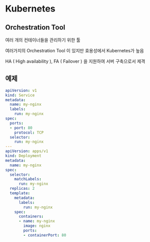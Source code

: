 # Kubernetes

## Orchestration Tool

 여러 개의 컨테이너들을 관리하기 위한 툴

 여러가지의 Orchestration Tool 이 있지만 효용성에서 Kubernetes가 높음

 HA \( High availability \), FA \( Failover \) 을 지원하여 서버 구축으로서 제격

## 예제

```yaml
apiVersion: v1
kind: Service
metadata:
  name: my-nginx
  labels:
    run: my-nginx
spec:
  ports:
  - port: 80
    protocol: TCP
  selector:
    run: my-nginx
---
apiVersion: apps/v1
kind: Deployment
metadata:
  name: my-nginx
spec:
  selector:
    matchLabels:
      run: my-nginx
  replicas: 2
  template:
    metadata:
      labels:
        run: my-nginx
    spec:
      containers:
      - name: my-nginx
        image: nginx
        ports:
        - containerPort: 80
```



